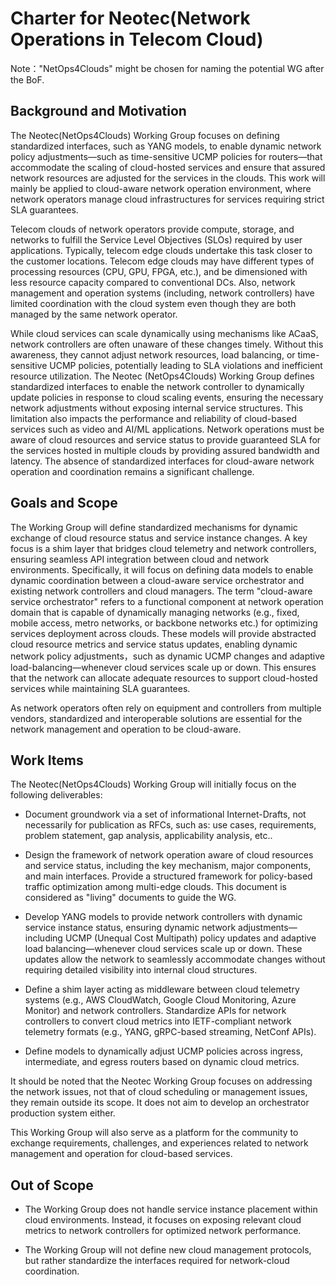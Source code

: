 # Charter for Neotec(Network Operations in Telecom Cloud) 
 Note："NetOps4Clouds" might be chosen for naming the potential WG after the BoF.

## Background and Motivation

The Neotec(NetOps4Clouds) Working Group focuses on defining standardized interfaces, such as YANG models, to enable dynamic network policy adjustments—such as time-sensitive UCMP policies for routers—that accommodate the scaling of cloud-hosted services and ensure that assured network resources are adjusted for the services in the clouds. This work will mainly be applied to cloud-aware network operation environment, where network operators manage cloud infrastructures for services requiring strict SLA guarantees. 

Telecom clouds of network operators provide compute, storage, and networks to fulfill the Service Level Objectives (SLOs) required by user applications. Typically, telecom edge clouds undertake this task closer to the customer locations. Telecom edge clouds may have different types of processing resources (CPU, GPU, FPGA, etc.), and be dimensioned with less resource capacity compared to conventional DCs. Also, network management and operation systems (including, network controllers) have limited coordination with the cloud system even though they are both managed by the same network operator.

While cloud services can scale dynamically using mechanisms like ACaaS, network controllers are often unaware of these changes timely. Without this awareness, they cannot adjust network resources, load balancing, or time-sensitive UCMP policies, potentially leading to SLA violations and inefficient resource utilization. The Neotec (NetOps4Clouds) Working Group defines standardized interfaces to enable the network controller to dynamically update policies in response to cloud scaling events, ensuring the necessary network adjustments without exposing internal service structures. This limitation also impacts the performance and reliability of cloud-based services such as video and AI/ML applications. Network operations must be aware of cloud resources and service status to provide guaranteed SLA for the services hosted in multiple clouds by providing assured bandwidth and latency. The absence of standardized interfaces for cloud-aware network operation and coordination remains a significant challenge.

## Goals and Scope
The Working Group will define standardized mechanisms for dynamic exchange of cloud resource status and service instance changes. A key focus is a shim layer that bridges cloud telemetry and network controllers, ensuring seamless API integration between cloud and network environments. Specifically, it will focus on defining data models to enable dynamic coordination between a cloud-aware service orchestrator and existing network controllers and cloud managers. The term "cloud-aware service orchestrator" refers to a functional component at network operation domain that is capable of dynamically managing networks (e.g., fixed, mobile access, metro networks, or backbone networks etc.) for optimizing services deployment across clouds. These models will provide abstracted cloud resource metrics and service status updates, enabling dynamic network policy adjustments，such as dynamic UCMP changes and adaptive load-balancing—whenever cloud services scale up or down. This ensures that the network can allocate adequate resources to support cloud-hosted services while maintaining SLA guarantees. 

As network operators often rely on equipment and controllers from multiple vendors, standardized and interoperable solutions are essential for the network management and operation to be cloud-aware.

## Work Items
The Neotec(NetOps4Clouds) Working Group will initially focus on the following deliverables:
* Document groundwork via a set of informational Internet-Drafts, not necessarily for publication as RFCs, such as: use cases, requirements, problem statement,  gap analysis, applicability analysis, etc..

* Design the framework of network operation aware of cloud resources and service status, including the key mechanism, major components, and main interfaces. Provide a structured framework for policy-based traffic optimization among multi-edge clouds. This document is considered as "living" documents to guide the WG.

* Develop YANG models to provide network controllers with dynamic service instance status, ensuring dynamic network adjustments—including UCMP (Unequal Cost Multipath) policy updates and adaptive load balancing—whenever cloud services scale up or down. These updates allow the network to seamlessly accommodate changes without requiring detailed visibility into internal cloud structures.

* Define a shim layer acting as middleware between cloud telemetry systems (e.g., AWS CloudWatch, Google Cloud Monitoring, Azure Monitor) and network controllers. Standardize APIs for network controllers to convert cloud metrics into IETF-compliant network telemetry formats (e.g., YANG, gRPC-based streaming, NetConf APIs).

* Define models to dynamically adjust UCMP policies across ingress, intermediate, and egress routers based on dynamic cloud metrics. 

It should be noted that the Neotec Working Group focuses on addressing the network issues, not that of cloud scheduling or management issues, they remain outside its scope. It does not aim to develop an orchestrator production system either.

This Working Group will also serve as a platform for the community to exchange requirements, challenges, and experiences related to network management and operation for cloud-based services.

## Out of Scope
* The Working Group does not handle service instance placement within cloud environments. Instead, it focuses on exposing relevant cloud metrics to network controllers for optimized network performance.

* The Working Group will not define new cloud management protocols, but rather standardize the interfaces required for network-cloud coordination.



